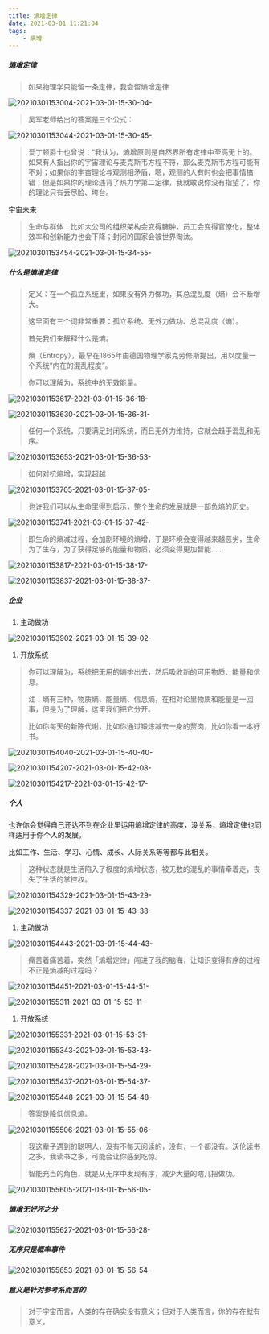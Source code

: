 ```yaml
---
title: 熵增定律
date: 2021-03-01 11:21:04
tags:
    - 熵增
---
```


##### 熵增定律

> 如果物理学只能留一条定律，我会留熵增定律

![20210301153004-2021-03-01-15-30-04-](https://raw.githubusercontent.com/CatzillaOrz/imgcdn/master/vsc_img/20210301153004-2021-03-01-15-30-04-.png)

> 吴军老师给出的答案是三个公式：

![20210301153044-2021-03-01-15-30-45-](https://raw.githubusercontent.com/CatzillaOrz/imgcdn/master/vsc_img/20210301153044-2021-03-01-15-30-45-.png)

> 爱丁顿爵士也曾说：“我认为，熵增原则是自然界所有定律中至高无上的。如果有人指出你的宇宙理论与麦克斯韦方程不符，那么麦克斯韦方程可能有不对；如果你的宇宙理论与观测相矛盾，嗯，观测的人有时也会把事情搞错；但是如果你的理论违背了热力学第二定律，我就敢说你没有指望了，你的理论只有丢尽脸、垮台。

[宇宙未来](https://mp.weixin.qq.com/s/6jQ-MuukVekuCzXBuqzF5A)

> 生命与群体：比如大公司的组织架构会变得臃肿，员工会变得官僚化，整体效率和创新能力也会下降；封闭的国家会被世界淘汰。

![20210301153454-2021-03-01-15-34-55-](https://raw.githubusercontent.com/CatzillaOrz/imgcdn/master/vsc_img/20210301153454-2021-03-01-15-34-55-.png)

##### 什么是熵增定律

> 定义：在一个孤立系统里，如果没有外力做功，其总混乱度（熵）会不断增大。
>
> 这里面有三个词非常重要：孤立系统、无外力做功、总混乱度（熵）。
>
> 首先我们来解释什么是熵。
>
> 熵（Entropy），最早在1865年由德国物理学家克劳修斯提出，用以度量一个系统“内在的混乱程度”。
>
> 你可以理解为，系统中的无效能量。

![20210301153617-2021-03-01-15-36-18-](https://raw.githubusercontent.com/CatzillaOrz/imgcdn/master/vsc_img/20210301153617-2021-03-01-15-36-18-.png)


![20210301153630-2021-03-01-15-36-31-](https://raw.githubusercontent.com/CatzillaOrz/imgcdn/master/vsc_img/20210301153630-2021-03-01-15-36-31-.png)

> 任何一个系统，只要满足封闭系统，而且无外力维持，它就会趋于混乱和无序。

![20210301153653-2021-03-01-15-36-53-](https://raw.githubusercontent.com/CatzillaOrz/imgcdn/master/vsc_img/20210301153653-2021-03-01-15-36-53-.png)

> 如何对抗熵增，实现超越

![20210301153705-2021-03-01-15-37-05-](https://raw.githubusercontent.com/CatzillaOrz/imgcdn/master/vsc_img/20210301153705-2021-03-01-15-37-05-.png)

> 也许我们可以从生命里得到启示，整个生命的发展就是一部负熵的历史。

![20210301153741-2021-03-01-15-37-42-](https://raw.githubusercontent.com/CatzillaOrz/imgcdn/master/vsc_img/20210301153741-2021-03-01-15-37-42-.png)

> 即生命的熵减过程，会加剧环境的熵增，于是环境会变得越来越恶劣，生命为了生存，为了获得足够的能量和物质，必须变得更加智能……

![20210301153817-2021-03-01-15-38-17-](https://raw.githubusercontent.com/CatzillaOrz/imgcdn/master/vsc_img/20210301153817-2021-03-01-15-38-17-.png)

![20210301153837-2021-03-01-15-38-37-](https://raw.githubusercontent.com/CatzillaOrz/imgcdn/master/vsc_img/20210301153837-2021-03-01-15-38-37-.png)

##### 企业

1. 主动做功

![20210301153902-2021-03-01-15-39-02-](https://raw.githubusercontent.com/CatzillaOrz/imgcdn/master/vsc_img/20210301153902-2021-03-01-15-39-02-.png)

1. 开放系统

> 你可以理解为，系统把无用的熵排出去，然后吸收新的可用物质、能量和信息。
>
> 注：熵有三种，物质熵、能量熵、信息熵，在相对论里物质和能量是一回事，但是为了理解，这里我们把它分开。
>
> 比如你每天的新陈代谢，比如你通过锻炼减去一身的赘肉，比如你看一本好书。

![20210301154040-2021-03-01-15-40-40-](https://raw.githubusercontent.com/CatzillaOrz/imgcdn/master/vsc_img/20210301154040-2021-03-01-15-40-40-.png)

![20210301154207-2021-03-01-15-42-08-](https://raw.githubusercontent.com/CatzillaOrz/imgcdn/master/vsc_img/20210301154207-2021-03-01-15-42-08-.png)

![20210301154217-2021-03-01-15-42-17-](https://raw.githubusercontent.com/CatzillaOrz/imgcdn/master/vsc_img/20210301154217-2021-03-01-15-42-17-.png)

##### 个人

也许你会觉得自己还达不到在企业里运用熵增定律的高度，没关系，熵增定律也同样适用于你个人的发展。

比如工作、生活、学习、心情、成长、人际关系等等都与此相关。

> 这种状态就是生活陷入了极度的熵增状态，被无数的混乱的事情牵着走，丧失了生活的掌控权。

![20210301154329-2021-03-01-15-43-29-](https://raw.githubusercontent.com/CatzillaOrz/imgcdn/master/vsc_img/20210301154329-2021-03-01-15-43-29-.png)

![20210301154337-2021-03-01-15-43-38-](https://raw.githubusercontent.com/CatzillaOrz/imgcdn/master/vsc_img/20210301154337-2021-03-01-15-43-38-.png)

1. 主动做功

![20210301154443-2021-03-01-15-44-43-](https://raw.githubusercontent.com/CatzillaOrz/imgcdn/master/vsc_img/20210301154443-2021-03-01-15-44-43-.png)

> 痛苦着痛苦着，突然「熵增定律」闯进了我的脑海，让知识变得有序的过程不正是熵减的过程吗？

![20210301154451-2021-03-01-15-44-51-](https://raw.githubusercontent.com/CatzillaOrz/imgcdn/master/vsc_img/20210301154451-2021-03-01-15-44-51-.png)

![20210301155311-2021-03-01-15-53-11-](https://raw.githubusercontent.com/CatzillaOrz/imgcdn/master/vsc_img/20210301155311-2021-03-01-15-53-11-.png)

1. 开放系统

![20210301155331-2021-03-01-15-53-31-](https://raw.githubusercontent.com/CatzillaOrz/imgcdn/master/vsc_img/20210301155331-2021-03-01-15-53-31-.png)

![20210301155343-2021-03-01-15-53-43-](https://raw.githubusercontent.com/CatzillaOrz/imgcdn/master/vsc_img/20210301155343-2021-03-01-15-53-43-.png)

![20210301155428-2021-03-01-15-54-29-](https://raw.githubusercontent.com/CatzillaOrz/imgcdn/master/vsc_img/20210301155428-2021-03-01-15-54-29-.png)

![20210301155437-2021-03-01-15-54-37-](https://raw.githubusercontent.com/CatzillaOrz/imgcdn/master/vsc_img/20210301155437-2021-03-01-15-54-37-.png)

![20210301155448-2021-03-01-15-54-48-](https://raw.githubusercontent.com/CatzillaOrz/imgcdn/master/vsc_img/20210301155448-2021-03-01-15-54-48-.png)

> 答案是降低信息熵。

![20210301155506-2021-03-01-15-55-06-](https://raw.githubusercontent.com/CatzillaOrz/imgcdn/master/vsc_img/20210301155506-2021-03-01-15-55-06-.png)

> 我这辈子遇到的聪明人，没有不每天阅读的，没有，一个都没有。沃伦读书之多，我读书之多，可能会让你感到吃惊。
>
> 智能充当的角色，就是从无序中发现有序，减少大量的瞎几把做功。

![20210301155605-2021-03-01-15-56-05-](https://raw.githubusercontent.com/CatzillaOrz/imgcdn/master/vsc_img/20210301155605-2021-03-01-15-56-05-.png)

##### 熵增无好坏之分

![20210301155627-2021-03-01-15-56-28-](https://raw.githubusercontent.com/CatzillaOrz/imgcdn/master/vsc_img/20210301155627-2021-03-01-15-56-28-.png)

##### 无序只是概率事件

![20210301155653-2021-03-01-15-56-54-](https://raw.githubusercontent.com/CatzillaOrz/imgcdn/master/vsc_img/20210301155653-2021-03-01-15-56-54-.png)

##### 意义是针对参考系而言的

> 对于宇宙而言，人类的存在确实没有意义；但对于人类而言，你的存在就有意义。
